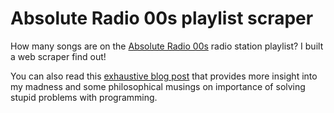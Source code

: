 # Absolute Radio 00s playlist scraper
How many songs are on the [Absolute Radio 00s](https://hellorayo.co.uk/absolute-radio-00s/) radio station playlist? I built a web scraper find out!

You can also read this [exhaustive blog post](https://blog.tomhubbardgreen.co.uk/posts/absolute-radio-00s-playlist-songs-20250111.html) that provides more insight into my madness and some philosophical musings on importance of solving stupid problems with programming.
